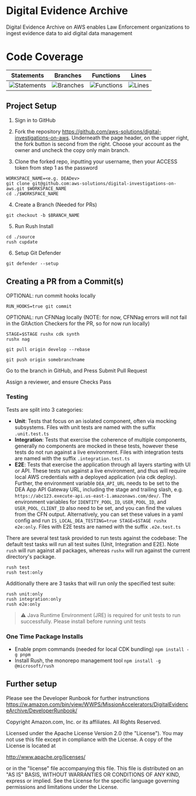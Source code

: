 # Digital Evidence Archive

Digital Evidence Archive on AWS enables Law Enforcement organizations to ingest evidence data to aid digital data management

# Code Coverage

| Statements                                                                               | Branches                                                                             | Functions                                                                              | Lines                                                                          |
| ---------------------------------------------------------------------------------------- | ------------------------------------------------------------------------------------ | -------------------------------------------------------------------------------------- | ------------------------------------------------------------------------------ |
| ![Statements](https://img.shields.io/badge/statements-97.41%25-brightgreen.svg?style=flat) | ![Branches](https://img.shields.io/badge/branches-85.88%25-yellow.svg?style=flat) | ![Functions](https://img.shields.io/badge/functions-92.75%25-brightgreen.svg?style=flat) | ![Lines](https://img.shields.io/badge/lines-97.6%25-brightgreen.svg?style=flat) |


## Project Setup

1. Sign in to GitHub

2. Fork the repository https://github.com/aws-solutions/digital-investigations-on-aws. Underneath the page header, on the upper right, the fork button is second from the right. Choose your account as the owner and uncheck the copy only main branch.

3. Clone the forked repo, inputting your username, then your ACCESS token from step 1 as the password

```
WORKSPACE_NAME=<e.g. DEADev>
git clone git@github.com:aws-solutions/digital-investigations-on-aws.git $WORKSPACE_NAME
cd ./$WORKSPACE_NAME
```

4. Create a Branch (Needed for PRs)

```
git checkout -b $BRANCH_NAME
```

5. Run Rush Install

```
cd ./source
rush cupdate
```

6. Setup Git Defender

```
git defender --setup
```

## Creating a PR from a Commit(s)

OPTIONAL: run commit hooks locally

```
RUN_HOOKS=true git commit
```

OPTIONAL: run CFNNag locally
(NOTE: for now, CFNNag errors will not fail in the GitAction Checkers for the PR, so for now run locally)

```
STAGE=$STAGE rushx cdk synth
rushx nag
```

```
git pull origin develop --rebase
```

```
git push origin somebranchname
```

Go to the branch in GitHub, and Press Submit Pull Request

Assign a reviewer, and ensure Checks Pass

### Testing

Tests are split into 3 categories:

- **Unit**: Tests that focus on an isolated component, often via mocking subsystems. Files with unit tests are named with the suffix `.unit.test.ts`
- **Integration**: Tests that exercise the coherence of multiple components, generally no components are mocked in these tests, however these tests do not run against a live environment. Files with integration tests are named with the suffix `.integration.test.ts`
- **E2E**: Tests that exercise the application through all layers starting with UI or API. These tests run against a live environment, and thus will require local AWS credentials with a deployed application (via cdk deploy). Further, the environment variable `DEA_API_URL` needs to be set to the DEA App API Gateway URL, including the stage and trailing slash, e.g. `https://abc123.execute-api.us-east-1.amazonaws.com/dev/`. The environment variables for `IDENTITY_POOL_ID`, `USER_POOL_ID`, and `USER_POOL_CLIENT_ID` also need to be set, and you can find the values from the CFN output. Alternatively, you can set these values in a yaml config and run `IS_LOCAL_DEA_TESTING=true STAGE=$STAGE rushx e2e:only`. Files with E2E tests are named with the suffix `.e2e.test.ts`

There are several test task provided to run tests against the codebase:
The default test tasks will run all test suites (Unit, Integration and E2E). Note `rush` will run against all packages, whereas `rushx` will run against the current directory's package.
```
rush test
rush test:only
```
Additionally there are 3 tasks that will run only the specified test suite:
```
rush unit:only
rush integration:only
rush e2e:only
```
> :warning: Java Runtime Environment (JRE) is required for unit tests to run successfully. Please install before running unit tests  

### One Time Package Installs

- Enable pnpm commands (needed for local CDK bundling)
  `npm install -g pnpm`
- Install Rush, the monorepo management tool
  `npm install -g @microsoft/rush`

## Further setup

Please see the Developer Runbook for further instrunctions
https://w.amazon.com/bin/view/WWPS/MissionAccelerators/DigitalEvidenceArchive/DeveloperRunbook/

Copyright Amazon.com, Inc. or its affiliates. All Rights Reserved.

Licensed under the Apache License Version 2.0 (the "License"). You may not use this file except in compliance with the License. A copy of the License is located at

http://www.apache.org/licenses/

or in the "license" file accompanying this file. This file is distributed on an "AS IS" BASIS, WITHOUT WARRANTIES OR CONDITIONS OF ANY KIND, express or implied. See the License for the specific language governing permissions and limitations under the License.
